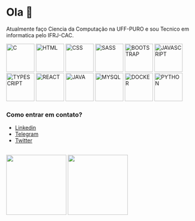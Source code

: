 # Ola 👋

Atualmente faço Ciencia da Computação na UFF-PURO e sou Tecnico em informatica pelo IFRJ-CAC.

<div>
 <img height="75em" alt="C" src="https://cdn.jsdelivr.net/gh/devicons/devicon/icons/c/c-original.svg">
 <img height="75em" alt="HTML" src="https://cdn.jsdelivr.net/gh/devicons/devicon/icons/html5/html5-original.svg">
 <img height="75em" alt="CSS" src="https://cdn.jsdelivr.net/gh/devicons/devicon/icons/css3/css3-original.svg">
 <img height="75em" alt="SASS" src="https://cdn.jsdelivr.net/gh/devicons/devicon/icons/sass/sass-original.svg">
 <img height="75em" alt="BOOTSTRAP" src="https://cdn.jsdelivr.net/gh/devicons/devicon/icons/bootstrap/bootstrap-plain.svg">
 <img height="75em" alt="JAVASCRIPT" src="https://cdn.jsdelivr.net/gh/devicons/devicon/icons/javascript/javascript-original.svg">
 <img height="75em" alt="TYPESCRIPT" src="https://cdn.jsdelivr.net/gh/devicons/devicon/icons/typescript/typescript-original.svg">
 <img height="75em" alt="REACT" src="https://cdn.jsdelivr.net/gh/devicons/devicon/icons/react/react-original.svg">
 <img height="75em" alt="JAVA" src="https://cdn.jsdelivr.net/gh/devicons/devicon/icons/java/java-original.svg">
 <img height="75em" alt="MYSQL" src="https://cdn.jsdelivr.net/gh/devicons/devicon/icons/mysql/mysql-original.svg">
 <img height="75em" alt="DOCKER" src="https://cdn.jsdelivr.net/gh/devicons/devicon/icons/docker/docker-original.svg">
 <img height="75em" alt="PYTHON" src="https://cdn.jsdelivr.net/gh/devicons/devicon/icons/python/python-original.svg">
</div>

### Como entrar em contato?<br>
* [Linkedin](https://www.linkedin.com/in/gabrielr-dev/)
* [Telegram](https://t.me/ribeir_tk)
* [Twitter](https://twitter.com/ribeir_tk)

 ##
<div>
 <img height="160em" src="https://github-readme-stats.vercel.app/api?username=tetr4k&show_icons=true&hide=stars,issues&theme=react">
 <img height="160em" src="https://github-readme-stats.vercel.app/api/top-langs/?username=tetr4k&layout=compact&langs_count=5&theme=react&exclude_repo=LancaBolinhas&hide=Assembly,Makefile,Objective-C"
</div>
  
<!--
**Tetr4k/tetr4k** is a ✨ _special_ ✨ repository because its `README.md` (this file) appears on your GitHub profile.

Here are some ideas to get you started:

- 🔭 I’m currently working on ...
- 🌱 I’m currently learning ...
- 👯 I’m looking to collaborate on ...
- 🤔 I’m looking for help with ...
- 💬 Ask me about ...
- 📫 How to reach me: ...
- 😄 Pronouns: ...
- ⚡ Fun fact: ...
-->
